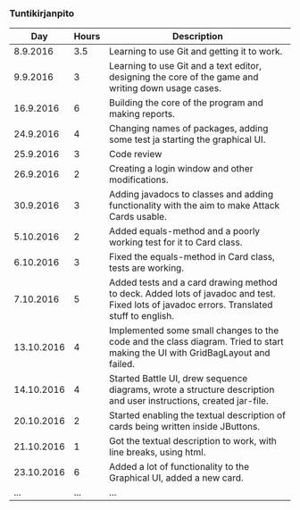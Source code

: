 ### Tuntikirjanpito
Day | Hours | Description
--------------- | ----- | ------
8.9.2016 | 3.5 | Learning to use Git and getting it to work.
9.9.2016 | 3 | Learning to use Git and a text editor, designing the core of the game and writing down usage cases.
16.9.2016 | 6 | Building the core of the program and making reports.
24.9.2016 | 4 | Changing names of packages, adding some test ja starting the graphical UI.
25.9.2016 | 3 | Code review
26.9.2016 | 2 | Creating a login window and other modifications.
30.9.2016 | 3 | Adding javadocs to classes and adding functionality with the aim to make Attack Cards usable.
5.10.2016 | 2 | Added equals-method and a poorly working test for it to Card class.
6.10.2016 | 3 | Fixed the equals-method in Card class, tests are working.
7.10.2016 | 5 | Added tests and a card drawing method to deck. Added lots of javadoc and test. Fixed lots of javadoc errors. Translated stuff to english.
13.10.2016 | 4 | Implemented some small changes to the code and the class diagram. Tried to start making the UI with GridBagLayout and failed.
14.10.2016 | 4 | Started Battle UI, drew sequence diagrams, wrote a structure description and user instructions, created jar-file.
20.10.2016 | 2 | Started enabling the textual description of cards being written inside JButtons.
21.10.2016 | 1 | Got the textual description to work, with line breaks, using html.
23.10.2016 | 6 | Added a lot of functionality to the Graphical UI, added a new card.
... | ... | ...
